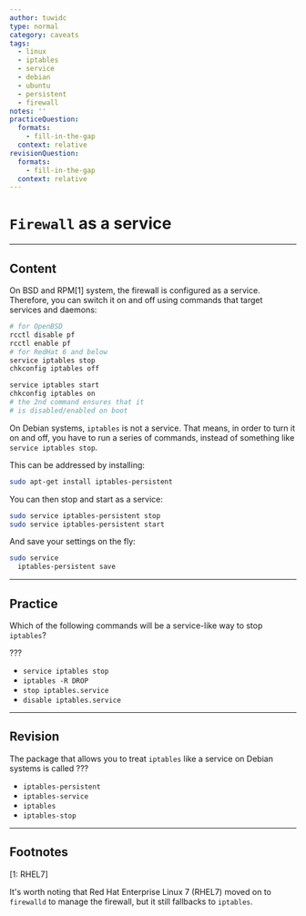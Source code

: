 ```yaml
---
author: tuwidc
type: normal
category: caveats
tags:
  - linux
  - iptables
  - service
  - debian
  - ubuntu
  - persistent
  - firewall
notes: ''
practiceQuestion:
  formats:
    - fill-in-the-gap
  context: relative
revisionQuestion:
  formats:
    - fill-in-the-gap
  context: relative
---
```


# `Firewall` as a service


---

## Content

On BSD and RPM[1] system, the firewall is configured as a service. Therefore, you can switch it on and off using commands that target services and daemons:

```bash
# for OpenBSD
rcctl disable pf
rcctl enable pf
# for RedHat 6 and below
service iptables stop
chkconfig iptables off

service iptables start
chkconfig iptables on
# the 2nd command ensures that it
# is disabled/enabled on boot
```

On Debian systems, `iptables` is not a service. That means, in order to turn it on and off, you have to run a series of commands, instead of something like `service iptables stop`.

This can be addressed by installing:

```bash
sudo apt-get install iptables-persistent
```

You can then stop and start as a service:

```bash
sudo service iptables-persistent stop
sudo service iptables-persistent start
```

And save your settings on the fly:

```bash
sudo service
  iptables-persistent save
```


---

## Practice

Which of the following commands will be a service-like way to stop `iptables`?

???

- `service iptables stop`
- `iptables -R DROP`
- `stop iptables.service`
- `disable iptables.service`


---

## Revision

The package that allows you to treat `iptables` like a service on Debian systems is called ???

- `iptables-persistent`
- `iptables-service`
- `iptables`
- `iptables-stop`


---

## Footnotes

[1: RHEL7]

It's worth noting that Red Hat Enterprise Linux 7 (RHEL7) moved on to `firewalld` to manage the firewall, but it still fallbacks to `iptables`.
